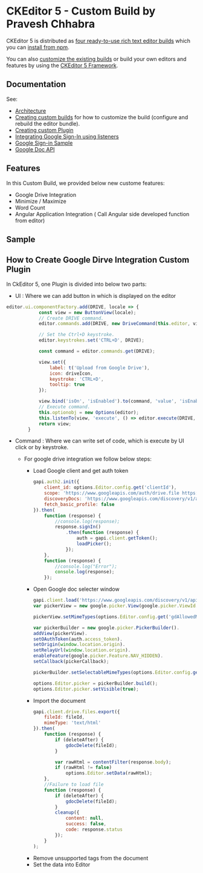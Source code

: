 # CKEditor 5 - Custom Build by Pravesh Chhabra

CKEditor 5 is distributed as [four ready-to-use rich text editor builds](https://ckeditor.com/docs/ckeditor5/latest/builds/guides/overview.html#available-builds) which you can [install from npm](https://ckeditor.com/docs/ckeditor5/latest/builds/guides/integration/installation.html#npm).

You can also [customize the existing builds](https://ckeditor.com/docs/ckeditor5/latest/builds/guides/development/custom-builds.html) or build your own editors and features by using the [CKEditor 5 Framework](https://ckeditor.com/docs/ckeditor5/latest/framework/guides/overview.html).

## Documentation

See:

* [Architecture](https://ckeditor.com/docs/ckeditor5/latest/framework/guides/architecture/intro.html)
* [Creating custom builds](https://ckeditor.com/docs/ckeditor5/latest/builds/guides/development/custom-builds.html) for how to customize the build (configure and rebuild the editor bundle).
* [Creating custom Plugin](https://ckeditor.com/docs/ckeditor5/latest/builds/guides/development/plugins.html)
* [Integrating Google Sign-In using listeners](https://developers.google.com/identity/sign-in/web/listeners)
* [Google Sign-in Sample](https://developers.google.com/api-client-library/javascript/samples/samples)
* [Google Doc API](https://developers.google.com/docs/api/quickstart/js)


## Features
In this Custom Build, we provided below new custome features:
* Google Drive Integration
* Minimize / Maximize
* Word Count
* Angular Application Integration ( Call Angular side developed function from editor)

## Sample 

## How to Create Google Dirve Integration Custom Plugin

In CkEditor 5, one Plugin is divided into below two parts:
* UI : Where we can add button in which is displayed on the editor
```js
editor.ui.componentFactory.add(DRIVE, locale => {
			const view = new ButtonView(locale);
			// Create DRIVE command.
			editor.commands.add(DRIVE, new DriveCommand(this.editor, view));

			// Set the Ctrl+D keystroke.
			editor.keystrokes.set('CTRL+D', DRIVE);

			const command = editor.commands.get(DRIVE);

			view.set({
				label: t('Upload from Google Drive'),
				icon: driveIcon,
				keystroke: 'CTRL+D',
				tooltip: true
			});

			view.bind('isOn', 'isEnabled').to(command, 'value', 'isEnabled');
			// Execute command.
			this.optionobj = new Options(editor);
			this.listenTo(view, 'execute', () => editor.execute(DRIVE, this.optionobj));
			return view;
		}
```
* Command : Where we can write set of code, which is execute by UI click or by keystroke.

	* For google drive integration we follow below steps:
	
		* Load Google client and get auth token
			```js
			gapi.auth2.init({
				client_id: options.Editor.config.get('clientId'),
				scope: 'https://www.googleapis.com/auth/drive.file https://www.googleapis.com/auth/drive.readonly',
				discoveryDocs: 'https://www.googleapis.com/discovery/v1/apis/drive/v3/rest',
				fetch_basic_profile: false
			}).then(
				function (response) {
					//console.log(response);
					response.signIn()
						.then(function (response) {
							auth = gapi.client.getToken();
							loadPicker();
						});
				},
				function (response) {
					//console.log("Error");
					console.log(response);
				});
			```
		* Open Google doc selecter window
			```js
			gapi.client.load('https://www.googleapis.com/discovery/v1/apis/drive/v3/rest');
			var pickerView = new google.picker.View(google.picker.ViewId.DOCUMENTS);

			pickerView.setMimeTypes(options.Editor.config.get('gdAllowedMimeTypes'));

			var pickerBuilder = new google.picker.PickerBuilder().
			addView(pickerView).
			setOAuthToken(auth.access_token).
			setOrigin(window.location.origin).
			setRelayUrl(window.location.origin).
			enableFeature(google.picker.Feature.NAV_HIDDEN).
			setCallback(pickerCallback);

			pickerBuilder.setSelectableMimeTypes(options.Editor.config.get('gdAllowedMimeTypes'));

			options.Editor.picker = pickerBuilder.build();
			options.Editor.picker.setVisible(true);
			```
		* Import the document
			```js
			gapi.client.drive.files.export({
				fileId: fileId,
				mimeType: 'text/html'
			}).then(
				function (response) {
					if (deleteAfter) {
						gdocDelete(fileId);
					}

					var rawHtml = contentFilter(response.body);
					if (rawHtml != false)
						options.Editor.setData(rawHtml);
				},
				//Failure to load file
				function (response) {
					if (deleteAfter) {
						gdocDelete(fileId);
					}
					cleanup({
						content: null,
						success: false,
						code: response.status
					});
				}
			);
			```
		* Remove unsupported tags from the document
		* Set the data into Editor
